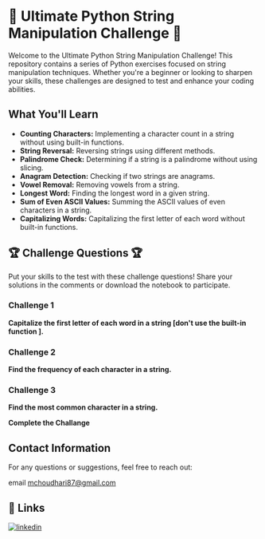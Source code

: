 # 🚀 **Ultimate Python String Manipulation Challenge** 🚀

Welcome to the Ultimate Python String Manipulation Challenge! This repository contains a series of Python exercises focused on string manipulation techniques. Whether you're a beginner or looking to sharpen your skills, these challenges are designed to test and enhance your coding abilities.

## What You'll Learn
- **Counting Characters:** Implementing a character count in a string without using built-in functions.
- **String Reversal:** Reversing strings using different methods.
- **Palindrome Check:** Determining if a string is a palindrome without using slicing.
- **Anagram Detection:** Checking if two strings are anagrams.
- **Vowel Removal:** Removing vowels from a string.
- **Longest Word:** Finding the longest word in a given string.
- **Sum of Even ASCII Values:** Summing the ASCII values of even characters in a string.
- **Capitalizing Words:** Capitalizing the first letter of each word without built-in functions.

## 🏆 **Challenge Questions** 🏆

Put your skills to the test with these challenge questions! Share your solutions in the comments or download the notebook to participate.

### Challenge 1
**Capitalize the first letter of each word in a string [don't use the built-in function ].**

### Challenge 2
**Find the frequency of each character in a string.**

### Challenge 3
**Find the most common character in a string.**

**Complete the Challange**

## Contact Information

For any questions or suggestions, feel free to reach out:

 email mchoudhari87@gmail.com



## 🔗 Links

[![linkedin](https://img.shields.io/badge/linkedin-0A66C2?style=for-the-badge&logo=linkedin&logoColor=white)](www.linkedin.com/in/mayur-choudhari-5b1a58286)


